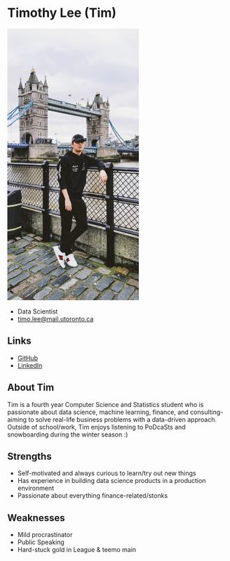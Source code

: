 # Timothy Lee (Tim)

<img src="./timothy_lee.jpg" width="300">

- Data Scientist
- timo.lee@mail.utoronto.ca

## Links

- [GitHub](https://github.com/leetim13)
- [LinkedIn](https://www.linkedin.com/in/timo1ee/)

## About Tim

Tim is a fourth year Computer Science and Statistics student who is passionate about data science, machine learning, finance, and consulting- aiming to solve real-life business problems with a data-driven approach.
Outside of school/work, Tim enjoys listening to PoDcaSts and snowboarding during the winter season :)

## Strengths

- Self-motivated and always curious to learn/try out new things
- Has experience in building data science products in a production environment
- Passionate about everything finance-related/stonks

## Weaknesses

- Mild procrastinator
- Public Speaking
- Hard-stuck gold in League & teemo main

